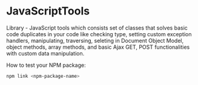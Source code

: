 # JavaScriptTools

Library - JavaScript tools which consists set of classes that solves basic code duplicates in your code like checking type, setting custom exception handlers, manipulating, traversing, seleting in Document Object Model, object methods, array methods, and basic Ajax GET, POST functionalities with custom data manipulation.

How to test your NPM package:

```sh
npm link <npm-package-name>
```
